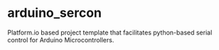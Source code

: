 # arduino_sercon
Platform.io based project template that facilitates python-based serial control for Arduino Microcontrollers.
